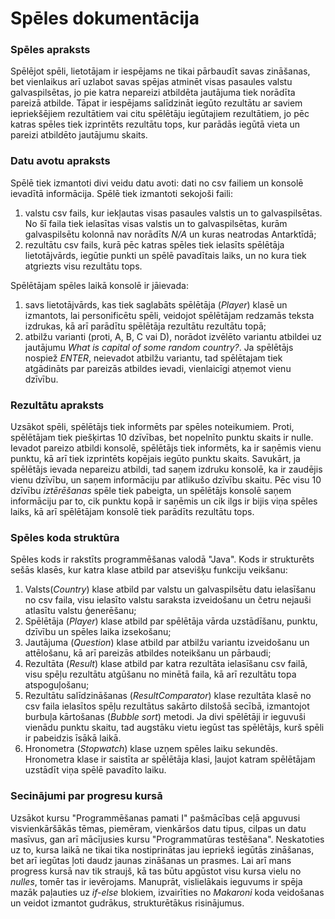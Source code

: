 # Spēles dokumentācija
### Spēles apraksts
Spēlējot spēli, lietotājam ir iespējams ne tikai pārbaudīt savas zināšanas,
bet vienlaikus arī uzlabot savas spējas atminēt visas pasaules valstu galvaspilsētas,
jo pie katra nepareizi atbildēta jautājuma tiek norādīta pareizā atbilde.
Tāpat ir iespējams salīdzināt iegūto rezultātu ar saviem iepriekšējiem rezultātiem
vai citu spēlētāju iegūtajiem rezultātiem, jo pēc katras spēles tiek izprintēts rezultātu tops, 
kur parādās iegūtā vieta 
un pareizi atbildēto jautājumu skaits.
### Datu avotu apraksts
Spēlē tiek izmantoti divi veidu datu avoti: dati no csv failiem un konsolē ievadītā informācija. 
Spēlē tiek izmantoti sekojoši faili:
1. valstu csv fails, kur iekļautas visas pasaules valstis un to galvaspilsētas.
No šī faila tiek ielasītas visas valstis un to galvaspilsētas, kurām galvaspilsētu kolonnā nav norādīts 
*N/A* un kuras neatrodas Antarktīdā;
2. rezultātu csv fails, kurā pēc katras spēles tiek ielasīts
spēlētāja lietotājvārds, iegūtie punkti un spēlē pavadītais laiks, un no kura
tiek atgriezts visu rezultātu tops. 

Spēlētājam spēles laikā konsolē ir jāievada: 
1. savs lietotājvārds, kas tiek saglabāts spēlētāja (*Player*) klasē un izmantots,
lai personificētu spēli, veidojot spēlētājam redzamās teksta izdrukas, kā arī parādītu spēlētāja rezultātu rezultātu topā;
2. atbilžu varianti (proti, A, B, C vai D), norādot izvēlēto variantu atbildei uz jautājumu *What is capital of some random country?*. Ja spēlētājs nospiež *ENTER*, neievadot atbilžu variantu, tad spēlētajam tiek atgādināts par pareizās atbildes ievadi, vienlaicīgi atņemot vienu dzīvību.
### Rezultātu apraksts
Uzsākot spēli, spēlētājs tiek informēts par spēles noteikumiem. Proti, spēlētājam tiek piešķirtas 10 dzīvības, bet nopelnīto punktu skaits ir nulle. 
Ievadot pareizo atbildi konsolē, spēlētājs tiek informēts, ka ir saņēmis vienu punktu, 
kā arī tiek izprintēts kopējais iegūto punktu skaits. Savukārt, ja spēlētājs ievada nepareizu atbildi, tad saņem izdruku konsolē, ka ir zaudējis vienu dzīvību,
un saņem informāciju par atlikušo dzīvību skaitu. Pēc visu 10 dzīvību *iztērēšanas* spēle tiek pabeigta, un spēlētājs konsolē saņem informāciju par to, 
cik punktu kopā ir saņēmis un cik ilgs ir bijis viņa spēles laiks, kā arī spēlētājam konsolē tiek parādīts rezultātu tops.
### Spēles koda struktūra
Spēles kods ir rakstīts programmēšanas valodā "Java". Kods ir strukturēts sešās klasēs, kur katra klase
atbild par atsevišķu funkciju veikšanu:
1. Valsts(*Country*) klase atbild par valstu un galvaspilsētu datu ielasīšanu no csv faila, visu ielasīto valstu saraksta izveidošanu un četru nejauši atlasītu valstu ģenerēšanu;
2. Spēlētāja (*Player*) klase atbild par spēlētāja vārda uzstādīšanu, punktu, dzīvību un spēles laika izsekošanu;
3. Jautājuma (*Question*) klase atbild par atbilžu variantu izveidošanu un attēlošanu, kā arī pareizās atbildes noteikšanu un pārbaudi;
4. Rezultāta (*Result*) klase atbild par katra rezultāta ielasīšanu csv failā, visu spēļu rezultātu atgūšanu no minētā faila, kā arī rezultātu topa atspoguļošanu;
5. Rezultātu salīdzināšanas (*ResultComparator*) klase rezultāta klasē no csv faila ielasītos spēļu rezultātus sakārto dilstošā secībā, izmantojot burbuļa kārtošanas (*Bubble sort*) metodi. Ja divi spēlētāji ir ieguvuši vienādu punktu skaitu, tad augstāku vietu iegūst tas spēlētājs, kurš spēli ir pabeidzis īsākā laikā.
6. Hronometra (*Stopwatch*) klase uzņem spēles laiku sekundēs. Hronometra klase ir saistīta ar spēlētāja klasi, ļaujot katram spēlētājam uzstādīt viņa spēlē pavadīto laiku.
### Secinājumi par progresu kursā
Uzsākot kursu "Programmēšanas pamati I" pašmācības ceļā apguvusi visvienkāršākās tēmas, piemēram,
vienkāršos datu tipus, cilpas un datu masīvus, gan arī mācījusies kursu "Programmatūras testēšana". Neskatoties uz to, kursa laikā ne tikai tika nostiprinātas jau iepriekš iegūtās zināšanas,
 bet arī iegūtas ļoti daudz jaunas zināšanas un prasmes. Lai arī mans progress kursā nav tik straujš,
kā tas būtu apgūstot visu kursa vielu no *nulles*, tomēr tas ir ievērojams. Manuprāt, vislielākais ieguvums ir spēja mazāk paļauties
uz *if-else* blokiem, izvairīties no *Makaroni* koda veidošanas un veidot izmantot gudrākus, strukturētākus risinājumus.


